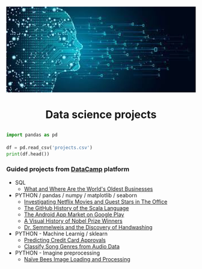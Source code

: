 <p align="center">
<img  src="datascience.jpg" width="600" height="auto">
<h1>
<p align="center">Data science projects</p>
</h1>

```python
import pandas as pd

df = pd.read_csv('projects.csv')
print(df.head())

```






### Guided projects from [DataCamp](https://www.datacamp.com) platform
* SQL
   * [What and Where Are the World's Oldest Businesses](https://github.com/SzymonKwiecinski/DataCamp-projects/blob/main/SQL/What%20and%20Where%20Are%20the%20World's%20Oldest%20Businesses_/notebook.ipynb)
* PYTHON / pandas / numpy / matplotlib / seaborn
   *  [Investigating Netflix Movies and Guest Stars in The Office](https://github.com/SzymonKwiecinski/DataCamp-projects/blob/main/PYTHON/Investigating%20Netflix%20Movies%20and%20Guest%20Stars%20in%20The%20Office/notebook.ipynb)
   *  [The GitHub History of the Scala Language](https://github.com/SzymonKwiecinski/DataCamp-projects/blob/main/PYTHON/The%20GitHub%20History%20of%20the%20Scala%20Language/notebook.ipynb)
   *  [The Android App Market on Google Play](https://github.com/SzymonKwiecinski/DataCamp-projects/blob/main/PYTHON/The%20Android%20App%20Market%20on%20Google%20Play/notebook.ipynb)
   *  [A Visual History of Nobel Prize Winners](https://github.com/SzymonKwiecinski/DataCamp-projects/blob/main/PYTHON/A%20Visual%20History%20of%20Nobel%20Prize%20Winners/notebook.ipynb)
   *  [Dr. Semmelweis and the Discovery of Handwashing](https://github.com/SzymonKwiecinski/DataCamp-projects/blob/main/PYTHON/Dr.%20Semmelweis%20and%20the%20Discovery%20of%20Handwashing/notebook.ipynb)
* PYTHON - Machine Learnig / sklearn
   *  [Predicting Credit Card Approvals](https://github.com/SzymonKwiecinski/DataCamp-projects/blob/main/PYTHON/Predicting%20Credit%20Card%20Approvals/notebook.ipynb)
   *  [Classify Song Genres from Audio Data](https://github.com/SzymonKwiecinski/DataCamp-projects/blob/main/PYTHON/Classify%20Song%20Genres%20from%20Audio%20Data/notebook.ipynb)
* PYTHON - Imagine preprocessing
   *  [Naïve Bees Image Loading and Processing](https://github.com/SzymonKwiecinski/DataCamp-projects/blob/main/PYTHON/Na%C3%AFve%20Bees%20Image%20Loading%20and%20Processing/notebook.ipynb) 
